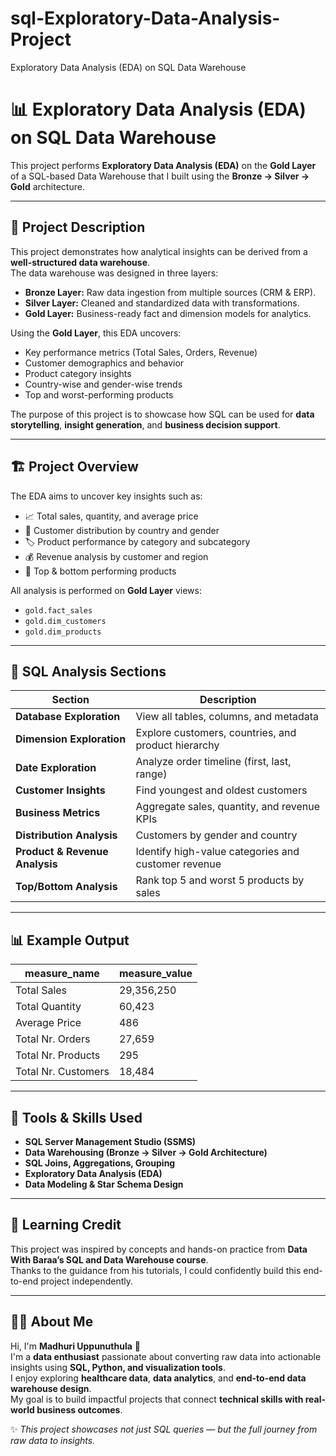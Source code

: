 # sql-Exploratory-Data-Analysis-Project
Exploratory Data Analysis (EDA) on SQL Data Warehouse
# 📊 Exploratory Data Analysis (EDA) on SQL Data Warehouse

This project performs **Exploratory Data Analysis (EDA)** on the **Gold Layer** of a SQL-based Data Warehouse that I built using the **Bronze → Silver → Gold** architecture.

---

## 🧩 Project Description

This project demonstrates how analytical insights can be derived from a **well-structured data warehouse**.  
The data warehouse was designed in three layers:
- **Bronze Layer:** Raw data ingestion from multiple sources (CRM & ERP).
- **Silver Layer:** Cleaned and standardized data with transformations.
- **Gold Layer:** Business-ready fact and dimension models for analytics.

Using the **Gold Layer**, this EDA uncovers:
- Key performance metrics (Total Sales, Orders, Revenue)
- Customer demographics and behavior
- Product category insights
- Country-wise and gender-wise trends
- Top and worst-performing products

The purpose of this project is to showcase how SQL can be used for **data storytelling**, **insight generation**, and **business decision support**.

---

## 🏗 Project Overview

The EDA aims to uncover key insights such as:
- 📈 Total sales, quantity, and average price  
- 👥 Customer distribution by country and gender  
- 🏷 Product performance by category and subcategory  
- 💰 Revenue analysis by customer and region  
- 🥇 Top & bottom performing products  

All analysis is performed on **Gold Layer** views:
- `gold.fact_sales`
- `gold.dim_customers`
- `gold.dim_products`

---

## 🧾 SQL Analysis Sections

| Section | Description |
|----------|--------------|
| **Database Exploration** | View all tables, columns, and metadata |
| **Dimension Exploration** | Explore customers, countries, and product hierarchy |
| **Date Exploration** | Analyze order timeline (first, last, range) |
| **Customer Insights** | Find youngest and oldest customers |
| **Business Metrics** | Aggregate sales, quantity, and revenue KPIs |
| **Distribution Analysis** | Customers by gender and country |
| **Product & Revenue Analysis** | Identify high-value categories and customer revenue |
| **Top/Bottom Analysis** | Rank top 5 and worst 5 products by sales |

---

## 📊 Example Output

| measure_name         | measure_value |
|----------------------|---------------|
| Total Sales          | 29,356,250    |
| Total Quantity       | 60,423        |
| Average Price        | 486           |
| Total Nr. Orders     | 27,659        |
| Total Nr. Products   | 295           |
| Total Nr. Customers  | 18,484        |

---

## 🧠 Tools & Skills Used

- **SQL Server Management Studio (SSMS)**
- **Data Warehousing (Bronze → Silver → Gold Architecture)**
- **SQL Joins, Aggregations, Grouping**
- **Exploratory Data Analysis (EDA)**
- **Data Modeling & Star Schema Design**

---

## 🙌 Learning Credit

This project was inspired by concepts and hands-on practice from **Data With Baraa’s SQL and Data Warehouse course**.  
Thanks to the guidance from his tutorials, I could confidently build this end-to-end project independently.

---

## 👩‍💻 About Me

Hi, I'm **Madhuri Uppunuthula** 👋  
I'm a **data enthusiast** passionate about converting raw data into actionable insights using **SQL, Python, and visualization tools**.  
I enjoy exploring **healthcare data**, **data analytics**, and **end-to-end data warehouse design**.  
My goal is to build impactful projects that connect **technical skills with real-world business outcomes**.


✨ *This project showcases not just SQL queries — but the full journey from raw data to insights.*

